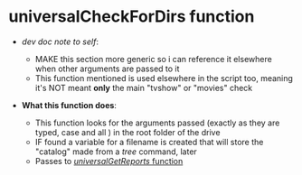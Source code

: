 # universalCheckForDirs function

- *dev doc note to self*: 
  - MAKE this section more generic so i can reference it elsewhere when other arguments are passed to it
  - This function mentioned is used elsewhere in the script too, meaning it's NOT meant **only** the main "tvshow" or "movies" check
  
- **What this function does**:
  - This function looks for the arguments passed (exactly as they are typed, case and all ) in the root folder of the drive
  - IF found a variable for a filename is created that will store the "catalog" made from a *tree* command, later
  - Passes to [*universalGetReports* function](/documentation/univesalGetsReports_function.md)
